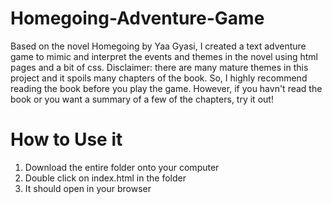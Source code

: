 # Homegoing-Adventure-Game
Based on the novel Homegoing by Yaa Gyasi, I created a text adventure game to mimic and interpret the events and themes in the novel using html pages and a bit of css. Disclaimer: there are many mature themes in this project and it spoils many chapters of the book. So, I highly recommend reading the book before you play the game. However, if you havn't read the book or you want a summary of a few of the chapters, try it out!

# How to Use it
1. Download the entire folder onto your computer
2. Double click on index.html in the folder
3. It should open in your browser
